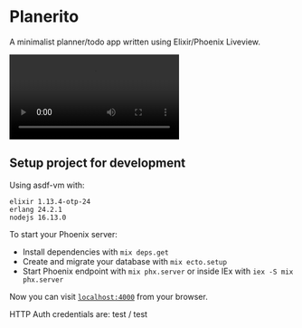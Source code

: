 # Planerito

A minimalist planner/todo app written using Elixir/Phoenix Liveview.

![](./demo/planerito-demo.mp4)

## Setup project for development

Using asdf-vm with:
```
elixir 1.13.4-otp-24
erlang 24.2.1
nodejs 16.13.0
```

To start your Phoenix server:

  * Install dependencies with `mix deps.get`
  * Create and migrate your database with `mix ecto.setup`
  * Start Phoenix endpoint with `mix phx.server` or inside IEx with `iex -S mix phx.server`

Now you can visit [`localhost:4000`](http://localhost:4000) from your browser.

HTTP Auth credentials are: test / test

